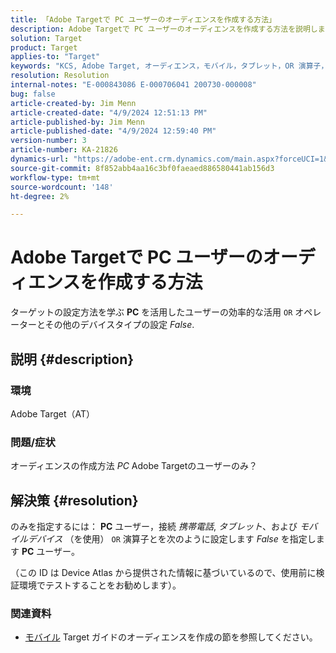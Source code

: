 ```yaml
---
title: 「Adobe Targetで PC ユーザーのオーディエンスを作成する方法」
description: Adobe Targetで PC ユーザーのオーディエンスを作成する方法を説明します。
solution: Target
product: Target
applies-to: "Target"
keywords: "KCS, Adobe Target, オーディエンス，モバイル，タブレット，OR 演算子，Device Atlas, Environment, ハウツー，AT"
resolution: Resolution
internal-notes: "E-000843086 E-000706041 200730-000008"
bug: false
article-created-by: Jim Menn
article-created-date: "4/9/2024 12:51:13 PM"
article-published-by: Jim Menn
article-published-date: "4/9/2024 12:59:40 PM"
version-number: 3
article-number: KA-21826
dynamics-url: "https://adobe-ent.crm.dynamics.com/main.aspx?forceUCI=1&pagetype=entityrecord&etn=knowledgearticle&id=e2e86ad5-6ff6-ee11-a1fe-6045bd006268"
source-git-commit: 8f852abb4aa16c3bf0faeaed886580441ab156d3
workflow-type: tm+mt
source-wordcount: '148'
ht-degree: 2%

---
```


# Adobe Targetで PC ユーザーのオーディエンスを作成する方法


ターゲットの設定方法を学ぶ <b>PC</b> を活用したユーザーの効率的な活用 `OR` オペレーターとその他のデバイスタイプの設定 *False*.

## 説明 {#description}


### 環境

Adobe Target（AT）

### 問題/症状

オーディエンスの作成方法 *PC* Adobe Targetのユーザーのみ？


## 解決策 {#resolution}


のみを指定するには： <b>PC</b> ユーザー，接続 *携帯電話*, *タブレット*、および *モバイルデバイス* （を使用） `OR` 演算子とを次のように設定します *False* を指定します <b>PC</b> ユーザー。

（この ID は Device Atlas から提供された情報に基づいているので、使用前に検証環境でテストすることをお勧めします）。



### <b>関連資料</b>

- [モバイル](https://experienceleague.adobe.com/en/docs/target/using/audiences/create-audiences/categories-audiences/mobile#) Target ガイドのオーディエンスを作成の節を参照してください。





